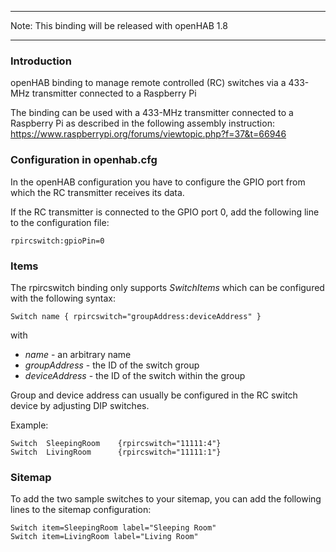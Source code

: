 ***
Note: This binding will be released with openHAB 1.8
***

### Introduction
openHAB binding to manage remote controlled (RC) switches via a 433-MHz transmitter connected to a Raspberry Pi

The binding can be used with a 433-MHz transmitter connected to a Raspberry Pi as described in the following assembly instruction: https://www.raspberrypi.org/forums/viewtopic.php?f=37&t=66946

### Configuration in openhab.cfg
In the openHAB configuration you have to configure the GPIO port from which the RC transmitter receives its data.

If the RC transmitter is connected to the GPIO port 0, add the following line to the configuration file:
```
rpircswitch:gpioPin=0
```

### Items
The rpircswitch binding only supports *SwitchItems* which can be configured with the following syntax:
```
Switch name { rpircswitch="groupAddress:deviceAddress" }
```
with

 - *name* - an arbitrary name
 - *groupAddress* - the ID of the switch group
 - *deviceAddress* - the ID of the switch within the group

Group and device address can usually be configured in the RC switch device by adjusting DIP switches.

Example:
```
Switch	SleepingRoom	{rpircswitch="11111:4"}
Switch	LivingRoom		{rpircswitch="11111:1"}
```

### Sitemap
To add the two sample switches to your sitemap, you can add the following lines to the sitemap configuration:  
```
Switch item=SleepingRoom label="Sleeping Room"
Switch item=LivingRoom label="Living Room"
```
